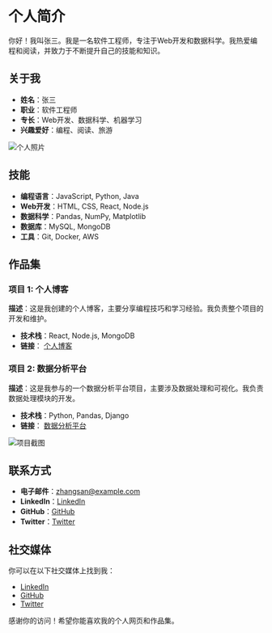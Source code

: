 # 个人简介

你好！我叫张三。我是一名软件工程师，专注于Web开发和数据科学。我热爱编程和阅读，并致力于不断提升自己的技能和知识。

## 关于我

- **姓名**：张三
- **职业**：软件工程师
- **专长**：Web开发、数据科学、机器学习
- **兴趣爱好**：编程、阅读、旅游

![个人照片]([https://example.com/your-photo.jpg](https://th.bing.com/th/id/R.a43439124ee7e584ce41b7f7fd74161f?rik=UHricIfOUBNEyQ&riu=http%3a%2f%2fd.ifengimg.com%2fq100%2fimg1.ugc.ifeng.com%2fnewugc%2f20190422%2f10%2fwemedia%2fcb4530f158dea9f645628a38cc1491dfa59c56cd_size1095_w2200_h3300.jpg&ehk=iVtdh4um4iDS11dl0ELsGA2k195vKZqxnB3fewipMEw%3d&risl=&pid=ImgRaw&r=0))

## 技能

- **编程语言**：JavaScript, Python, Java
- **Web开发**：HTML, CSS, React, Node.js
- **数据科学**：Pandas, NumPy, Matplotlib
- **数据库**：MySQL, MongoDB
- **工具**：Git, Docker, AWS

## 作品集

### 项目 1: 个人博客

**描述**：这是我创建的个人博客，主要分享编程技巧和学习经验。我负责整个项目的开发和维护。

- **技术栈**：React, Node.js, MongoDB
- **链接**： [个人博客](http://example.com)

### 项目 2: 数据分析平台

**描述**：这是我参与的一个数据分析平台项目，主要涉及数据处理和可视化。我负责数据处理模块的开发。

- **技术栈**：Python, Pandas, Django
- **链接**： [数据分析平台](http://example.com)

![项目截图](https://example.com/project-screenshot.jpg)

## 联系方式

- **电子邮件**：zhangsan@example.com
- **LinkedIn**：[LinkedIn](https://www.linkedin.com/in/zhangsan)
- **GitHub**：[GitHub](https://github.com/zhangsan)
- **Twitter**：[Twitter](https://twitter.com/zhangsan)

## 社交媒体

你可以在以下社交媒体上找到我：

- [LinkedIn](https://www.linkedin.com/in/zhangsan)
- [GitHub](https://github.com/zhangsan)
- [Twitter](https://twitter.com/zhangsan)

感谢你的访问！希望你能喜欢我的个人网页和作品集。
